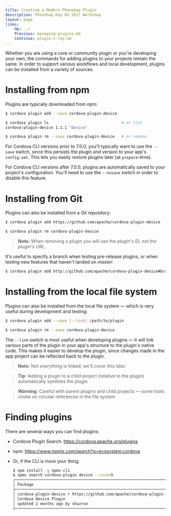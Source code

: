 ```yaml
---
title: Creating a Modern PhoneGap Plugin
description: PhoneGap Day EU 2017 Workshop
layout: page
links:
    Up: ../
    Previous: managing-plugins.md
    Continue: plugin-x-ray.md
---
```


Whether you are using a core or community plugin or you're developing your own, the commands for adding plugins to your projects remain the same. In order to support various workflows and local development, plugins can be installed from a variety of sources.

# Installing from npm

Plugins are typically downloaded from npm:

```sh
$ cordova plugin add --save cordova-plugin-device

$ cordova plugin ls                                # or list
cordova-plugin-device 1.1.1 "Device"

$ cordova plugin rm --save cordova-plugin-device   # or remove
```

For Cordova CLI versions prior to 7.0.0, you'll typically want to use the `--save` switch, since this persists the plugin and version to your app's `config.xml`. This lets you easily restore plugins later (at `prepare`-time).

For Cordova CLI versions after 7.0.0, plugins are automatically saved to your project's configuration. You'll need to use the `--nosave` switch in order to disable this feature.

# Installing from Git

Plugins can also be installed from a Git repository:

```sh
$ cordova plugin add https://github.com/apache/cordova-plugin-device

$ cordova plugin rm cordova-plugin-device
```

> **Note:** When removing a plugin you will use the plugin's ID, _not the plugin's URL_.

It's useful to specify a branch when testing pre-release plugins, or when testing new features that haven't landed on _master_:

```sh
$ cordova plugin add http://github.com/apache/cordova-plugin-device#branch
```

# Installing from the local file system

Plugins can also be installed from the local file system &mdash; which is very useful during development and testing:

```sh
$ cordova plugin add --save [--link] /path/to/plugin

$ cordova plugin rm --save cordova-plugin-device
```

The `--link` switch is most useful when developing plugins &mdash; it will link various parts of the plugin in your app's structure to the plugin's native code. This makes it easier to develop the plugin, since changes made in the app project can be reflected back to the plugin.

> **Note:** Not _everything_ is linked; we'll cover this later.

> **Tip:** Adding a plugin to a child project (relative to the plugin) automatically symlinks the plugin

> **Warning:** Careful with parent plugins and child projects &mdash; some tools choke on circular references in the file system

# Finding plugins

There are several ways you can find plugins:

* Cordova Plugin Search: https://cordova.apache.org/plugins
* npm: https://www.npmjs.com/search?q=ecosystem:cordova
* Or, if the CLI is more your thing:

    ```sh
    $ npm install -g npms-cli
    $ npms search cordova-plugin device --size=5
    ┌────────────────────────────────────────────────────────────────────────────────
    │ Package
    ├────────────────────────────────────────────────────────────────────────────────
    │ cordova-plugin-device • https://github.com/apache/cordova-plugin-device
    │ Cordova Device Plugin
    │ updated 2 months ago by shazron
    ├────────────────────────────────────────────────────────────────────────────────
    ```

